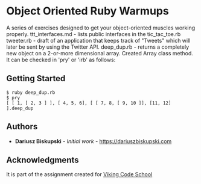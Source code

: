 #  Object Oriented Ruby Warmups

A series of exercises designed to get your object-oriented muscles working properly.
ttt_interfaces.md - lists public interfaces in the tic_tac_toe.rb
tweeter.rb - draft of an application that keeps track of "Tweets" which will later be sent by using the Twitter API. 
deep_dup.rb - returns a completely new object on a 2-or-more dimensional array. Created Array class method. It can be checked in 'pry' or 'irb' as follows:
## Getting Started
```
$ ruby deep_dup.rb
$ pry
[ [ 1, [ 2, 3 ] ], [ 4, 5, 6], [ [ 7, 8, [ 9, 10 ]], [11, 12] ].deep_dup
```

## Authors

* **Dariusz Biskupski** - *Initial work* - https://dariuszbiskupski.com


## Acknowledgments

It is part of the assignment created for [Viking Code School](https://www.vikingcodeschool.com/)
